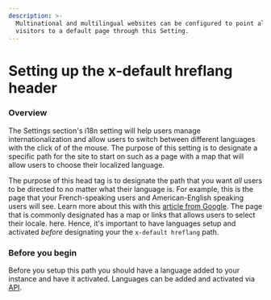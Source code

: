 ```yaml
---
description: >-
  Multinational and multilingual websites can be configured to point all
  visitors to a default page through this Setting.
---
```


# Setting up the x-default hreflang header

### Overview 

The Settings section's i18n setting will help users manage internationalization and allow users to switch between different languages with the click of of the mouse. The purpose of this setting is to designate a specific path for the site to start on such as a page with a map that will allow users to choose their localized language.

The purpose of this head tag is to designate the path that you want _all_ users to be directed to no matter what their language is. For example, this is the page that your French-speaking users and American-English speaking users will see. Learn more about this with this [article from Google](https://developers.google.com/search/blog/2013/04/x-default-hreflang-for-international-pages). The page that is commonly designated has a map or links that allows users to select their locale. here. Hence, it's important to have languages setup and activated _before_ designating your the `x-default hreflang` path.

### Before you begin 

Before you setup this path you should have a language added to your instance and have it activated. Languages can be added and activated via [API](https://zesty.org/getting-started/i18n-multi-language).

